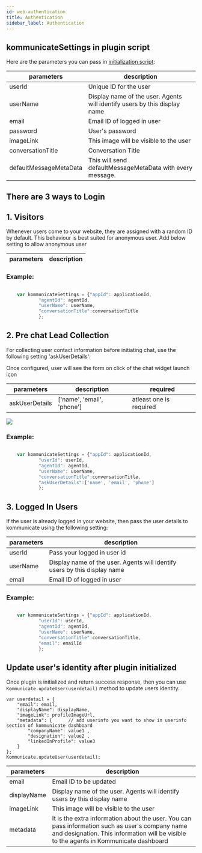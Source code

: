 ```yaml
---
id: web-authentication
title: Authentication
sidebar_label: Authentication
---
```



## kommunicateSettings in plugin script

Here are the parameters you can pass in [initialization script](https://docs.kommunicate.io/docs/web-installation.html#script'):

|parameters | description|
|---    |---    |
|userId | Unique ID for the user|
|userName | Display name of the user. Agents will identify users by this display name|
|email | Email ID of logged in user|
|password | User's password|
|imageLink | This image will be visible to the user |
|conversationTitle | Conversation Title|
|defaultMessageMetaData |This will send defaultMessageMetaData with every message.|

## There are 3 ways to Login

## **1. Visitors**

Whenever users come to your website, they are assigned with a random ID by default. This behaviour is best suited for anonymous user.
Add below setting to allow anonymous user


|parameters | description|
|---    |---    |


### Example:
```javascript

    var kommunicateSettings = {"appId": applicationId,
            "agentId": agentId,
            "userName": userName,
            "conversationTitle":conversationTitle
            };


```

## **2. Pre chat Lead Collection**

For collecting user contact information before initiating chat, use the following setting 'askUserDetails':

Once configured, user will see the form on click of the chat widget launch icon

|parameters | description| required |
|---    |---    |---    |
|askUserDetails  | ['name', 'email', 'phone']| atleast one is required |


<img align="middle" src="https://www.kommunicate.io/blog/wp-content/uploads/2018/06/Screen-Shot-2018-06-05-at-8.40.22-PM.png" />

### Example:
```javascript

    var kommunicateSettings = {"appId": applicationId,
            "userId": userId,
            "agentId": agentId,
            "userName": userName,
            "conversationTitle":conversationTitle,
            "askUserDetails":['name', 'email', 'phone']
            };


```

## **3. Logged In Users**

If the user is already logged in your website, then pass the user details to kommunicate using the following setting:

|parameters | description|
|---    |---    |
|userId| Pass your logged in user id|
|userName | Display name of the user. Agents will identify users by this display name|
|email | Email ID of logged in user|




### Example:
```javascript

    var kommunicateSettings = {"appId": applicationId,
            "userId": userId,
            "agentId": agentId,
            "userName": userName,
            "conversationTitle":conversationTitle,
            "email": emailId
            };

```



## **Update user's identity after plugin initialized**

Once plugin is initialized and return success response, then you can use `Kommunicate.updateUser(userdetail)` method to update users identity.

```
var userdetail = {
    "email": email,
    "displayName": displayName,
    "imageLink": profileImageUrl,
    "metadata": {      // add userinfo you want to show in userinfo section of kommunicate dashboard
        "companyName": value1 ,
        "designation": value2 ,
        "linkedInProfile": value3
    }
};
Kommunicate.updateUser(userdetail);
```
|parameters | description|
|---    |---    |
|email| Email ID to be updated|
|displayName | Display name of the user. Agents will identify users by this display name|
|imageLink | This image will be visible to the user |
|metadata | It is the extra information about the user. You can pass information such as user's company name and designation. This information will be visible to the agents in Kommunicate dashboard |

